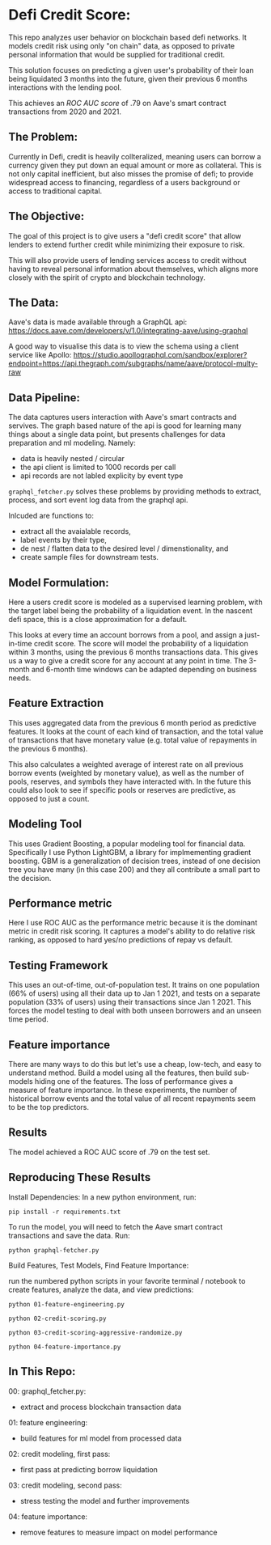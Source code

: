 
# Defi Credit Score: 

This repo analyzes user behavior on blockchain based defi networks. It models credit risk using only "on chain" data, as opposed to private personal information that would be supplied for traditional credit. 

This solution focuses on predicting a given user's probability of their loan being liquidated 3 months into the future, given their previous 6 months interactions with the lending pool. 

This achieves an _ROC AUC score_ of .79 on Aave's smart contract transactions from 2020 and 2021. 

## The Problem: 

Currently in Defi, credit is heavily collteralized, meaning users can borrow a currency given they put down an equal amount or more as collateral. This is not only capital inefficient, but also misses the promise of defi; to provide widespread access to financing, regardless of a users background or access to traditional capital. 

## The Objective:

The goal of this project is to give users a "defi credit score" that allow lenders to extend further credit while minimizing their exposure to risk. 

This will also provide users of lending services access to credit without having to reveal personal information about themselves, which aligns more closely with the spirit of crypto and blockchain technology. 

## The Data: 

Aave's data is made available through a GraphQL api:
https://docs.aave.com/developers/v/1.0/integrating-aave/using-graphql

A good way to visualise this data is to view the schema using a client service like Apollo: 
https://studio.apollographql.com/sandbox/explorer?endpoint=https://api.thegraph.com/subgraphs/name/aave/protocol-multy-raw


## Data Pipeline:

The data captures users interaction with Aave's smart contracts and servives. The graph based nature of the api is good for learning many things about a single data point, but presents challenges for data preparation and ml modeling. Namely:

- data is heavily nested / circular
- the api client is limited to 1000 records per call
- api records are not labled explicity by event type

`graphql_fetcher.py` solves these problems by providing methods to extract, process, and sort event log data from the graphql api. 

Inlcuded are functions to: 

- extract all the avaialable records, 
- label events by their type, 
- de nest / flatten data to the desired level / dimenstionality, and  
- create sample files for downstream tests.  


## Model Formulation: 

Here a users credit score is modeled as a supervised learning problem, with the target label being the probability of a liquidation event. In the nascent defi space, this is a close approximation for a default. 

This looks at every time an account borrows from a pool, and assign a just-in-time credit 
score. The score will model the probability of a liquidation within 3 months, using the previous 6 months transactions data. This gives us a way to give a credit score for any account at any point in time. The 3-month and 6-month time windows can be adapted depending on business needs.


## Feature Extraction

This uses aggregated data from the previous 6 month period as predictive features. It looks at the count of each kind of transaction, and the total value of transactions that have monetary value (e.g. total value of repayments in the previous 6 months). 

This also calculates a weighted average of interest rate on all previous borrow events (weighted by monetary value), as well as the number of pools, reserves, and symbols they have interacted with. In the future this could also look to see if specific pools or reserves are predictive, as opposed to just a count.

## Modeling Tool

This uses Gradient Boosting, a popular modeling tool for financial data. Specifically I use Python LightGBM, a library for implmementing gradient boosting. GBM is a generalization of decision trees, instead of one decision tree you have many (in this case 200) and they all contribute a small part to the decision.


## Performance metric

Here I use ROC AUC as the performance metric because it is the dominant metric in credit risk scoring. It captures a model's ability to do relative risk ranking, as opposed to hard yes/no predictions of repay vs default.

## Testing Framework

This uses an out-of-time, out-of-population test. It trains on one population (66% of users) using all their data up to Jan 1 2021, and tests on a separate population (33% of users) using their transactions since Jan 1 2021. This forces the model testing to deal with both unseen borrowers and an unseen time period.

## Feature importance

There are many ways to do this but let's use a cheap, low-tech, and easy to understand method. Build a model using all the features, then build sub-models hiding one of the features. The loss of performance gives a measure of feature importance. In these experiments, the number of historical borrow events and the total value of all recent repayments seem to be the top predictors.

## Results

The model achieved a ROC AUC score of .79 on the test set.    

## Reproducing These Results

Install Dependencies: In a new python environment, run:

`pip install -r requirements.txt`

To run the model, you will need to fetch the Aave smart contract transactions and save the data. Run:

`python graphql-fetcher.py`


Build Features, Test Models, Find Feature Importance:

run the numbered python scripts in your favorite terminal / notebook to create features, analyze the data, and view predictions:

`python 01-feature-engineering.py`

`python 02-credit-scoring.py`

`python 03-credit-scoring-aggressive-randomize.py`

`python 04-feature-importance.py`


## In This Repo:

00: graphql_fetcher.py:
- extract and process blockchain transaction data 

01: feature engineering: 
- build features for ml model from processed data

02: credit modeling, first pass:
- first pass at predicting borrow liquidation

03: credit modeling, second pass:
- stress testing the model and further improvements

04: feature importance:
- remove features to measure impact on model performance
 
